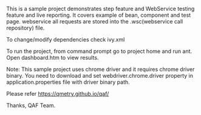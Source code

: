 This is a sample project demonstrates step feature and WebService testing feature and live reporting. It covers example of bean, component and test page.
webservice all requests are stored into the .wsc(webservice call repository) file.

To change/modify dependencies check ivy.xml

To run the project, from command prompt go to project home and run ant. Open dashboard.htm to view results.

Note: This sample project uses chrome driver and it requires chrome driver binary.
You need to download and set webdriver.chrome.driver property in application.properties file with driver binary path.

Please refer https://qmetry.github.io/qaf/ 
 
Thanks,
QAF Team.

